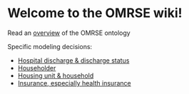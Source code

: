 # Welcome to the OMRSE wiki!

Read an [overview](OMRSE-Overview.md) of the OMRSE ontology

Specific modeling decisions:
- [Hospital discharge & discharge status](Modeling-Discharge-and-Discharge-Status.md)
- [Householder](Householder.md)
- [Housing unit & household](Housing-unit-and-household.md)
- [Insurance, especially health insurance](Insurance.md)
